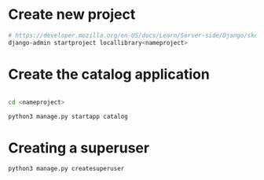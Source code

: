 # Create new project 


```bash
# https://developer.mozilla.org/en-US/docs/Learn/Server-side/Django/skeleton_website
django-admin startproject locallibrary<nameproject>
```
# Create the catalog application

```bash

cd <nameproject>

python3 manage.py startapp catalog
```

# Creating a superuser

```bash 
python3 manage.py createsuperuser
```



